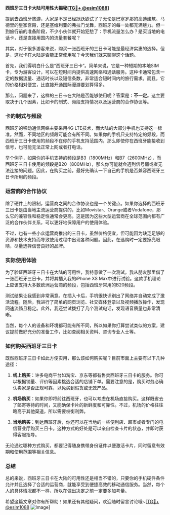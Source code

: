 **西班牙三日卡大陆可用性大揭秘[[TG💪+ @esim1088](https://t.me/s/esim1088)]**

提到去西班牙旅游，大家是不是已经跃跃欲试了？无论是巴塞罗那的高迪建筑、马德里的皇家宫殿，还是塞维利亚的弗拉门戈舞，西班牙的每一处都充满魅力。但一到旅行前的准备阶段，不少小伙伴就开始犯愁了：手机流量怎么办？是买当地的电话卡，还是直接用国内的流量套餐呢？

其实，对于很多游客来说，购买一张西班牙的三日卡可能是最经济实惠的选择。但是，这张卡在大陆是否能正常使用呢？今天我们就来聊聊这个话题。

首先，我们得明白什么是“西班牙三日卡”。简单来说，它是一种短期的本地SIM卡，专为游客设计，可以在短时间内提供高速网络和通话服务。这种卡通常包含一定的数据流量、通话时长以及短信条数，非常适合短时间内的旅行需求。而且，它的价格相对便宜，比直接开通国际漫游要划算得多。

那么，问题来了，这样的三日卡在大陆是否能够使用呢？答案是：**不一定**。这主要取决于几个因素，比如卡的制式、频段支持情况以及运营商的合作协议等。

### 卡的制式与频段

西班牙的移动通信网络主要采用4G LTE技术，而大陆的大部分手机也支持这一标准。然而，不同地区的频段可能会有所不同。如果你的手机只支持特定的频段，而西班牙三日卡使用的频段不在你的手机支持范围内，那么即使你在西班牙能接收到信号，也可能无法正常上网或者打电话。

举个例子，如果你的手机支持的频段是B3（1800MHz）和B7（2600MHz），而西班牙三日卡使用的频段是B20（800MHz），那么你可能就会遇到信号弱或者无法连接的问题。因此，在购买之前，最好先确认一下自己的手机是否兼容西班牙三日卡所用的频段。

### 运营商的合作协议

除了硬件上的限制，运营商之间的合作协议也是一个关键点。如果你选择的西班牙三日卡是由当地主流运营商提供的，比如Movistar、Orange或者Vodafone，那么它的兼容性和稳定性通常会更高。这是因为这些大型运营商在全球范围内都有广泛的合作伙伴关系，可以更好地保障用户的使用体验。

不过，也有一些小众运营商推出的三日卡，虽然价格便宜，但可能因为缺乏足够的资源和技术支持而导致使用过程中出现各种问题。因此，在选购时一定要擦亮眼睛，尽量选择信誉良好的品牌。

### 实际使用体验

为了验证西班牙三日卡在大陆的可用性，我特意做了一次测试。我从朋友那里借了一张西班牙三日卡，并将其插入我的iPhone XS Max中进行试验。这款手机理论上应该支持大多数欧洲运营商的频段，包括西班牙常用的B20频段。

测试结果让我感到非常满意。在插入卡后，手机很快识别出了网络并自动完成了激活流程。随后，我进行了简单的网页浏览、社交媒体登录以及视频播放操作，发现网速流畅且稳定。此外，我还尝试拨打了几个测试电话，发现语音质量也非常清晰。

当然，每个人的设备和环境都可能有所不同，所以如果你打算尝试类似的方案，建议提前做好充分的准备工作，比如查阅相关资料、咨询专业人士等。

### 如何购买西班牙三日卡

既然西班牙三日卡如此方便实用，那么该如何购买呢？目前市面上主要有以下几种途径：

1. **线上购买**：许多电商平台如淘宝、京东等都有售卖西班牙三日卡的服务。你可以根据销量、评价等因素挑选合适的店铺下单。需要注意的是，购买时务必确认卖家是否正规可靠，以免买到假货或无效产品。

2. **机场购买**：如果你即将前往西班牙，也可以考虑在机场直接购买。这样既省去了邮寄等待的时间，又能确保卡片的新鲜度和可靠性。不过，机场的价格往往略高于其他渠道，所以需要权衡利弊。

3. **当地购买**：到达西班牙后，你还可以在当地的一些便利店、超市或者专门的电信营业厅购买三日卡。这种方式的好处是可以亲自检查卡片的状态，并即时获得客服指导。

无论通过哪种方式购买，都要记得随身携带身份证件以便激活卡片，同时留意有效期和使用范围等相关信息。

### 总结

总的来说，西班牙三日卡在大陆的可用性还是相当不错的，只要你的手机硬件条件允许并且选择了合适的运营商，就能享受到便捷高效的移动通信服务。当然，每个人的具体情况都不一样，所以在做出决定之前一定要多加考量。

希望这篇文章对你有所帮助！如果还有其他疑问，欢迎随时留言讨论哦~[[TG💪+ @esim1088](https://t.me/s/esim1088) ![Image](https://i.postimg.cc/4NQfJmqS/Snipaste-2025-05-13-00-14-12.png)]